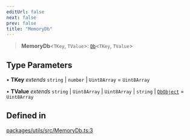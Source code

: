 ```yaml
---
editUrl: false
next: false
prev: false
title: "MemoryDb"
---
```


> **MemoryDb**\<`TKey`, `TValue`\>: [`Db`](/reference/tevm/utils/interfaces/db/)\<`TKey`, `TValue`\>

## Type Parameters

• **TKey** *extends* `string` \| `number` \| `Uint8Array` = `Uint8Array`

• **TValue** *extends* `string` \| `Uint8Array` \| `Uint8Array` \| `string` \| [`DbObject`](/reference/tevm/utils/type-aliases/dbobject/) = `Uint8Array`

## Defined in

[packages/utils/src/MemoryDb.ts:3](https://github.com/qbzzt/tevm-monorepo/blob/main/packages/utils/src/MemoryDb.ts#L3)
